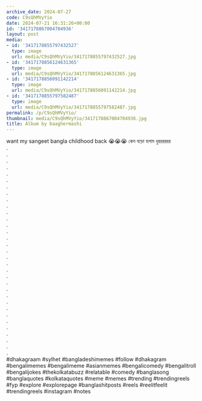 ```yaml
---
archive_date: 2024-07-27
code: C9sQhMVyYio
date: 2024-07-21 16:31:26+00:00
id: '3417178867004704936'
layout: post
media:
- id: '3417178855797432527'
  type: image
  url: media/C9sQhMVyYio/3417178855797432527.jpg
- id: '3417178856124631365'
  type: image
  url: media/C9sQhMVyYio/3417178856124631365.jpg
- id: '3417178856091142214'
  type: image
  url: media/C9sQhMVyYio/3417178856091142214.jpg
- id: '3417178855797582487'
  type: image
  url: media/C9sQhMVyYio/3417178855797582487.jpg
permalink: /p/C9sQhMVyYio/
thumbnail: media/C9sQhMVyYio/3417178867004704936.jpg
title: Album by baaghermashi
---
```


want my sangeet bangla childhood back 😭😭😭 কেন বড়ো হলাম ধুরররররর  
.  
.  
.  
.  
.  
.  
.  
.  
.  
.  
.  
.  
.  
.  
.  
.  
.  
.  
.  
.  
.  
.  
.  
.  
.  
.  
.  
.  
.  
.  
.  
.  
.  
#dhakagraam #sylhet #bangladeshimemes #follow #dhakagram #bengalimemes  #bengalimeme #asianmemes #bengalicomedy #bengalitroll #bengalijokes #thekolkatabuzz #relatable #comedy #banglasong #banglaquotes #kolkataquotes #meme #memes #trending #trendingreels #fyp #explore #explorepage #banglashitposts #reels #reelitfeelit #trendingreels #instagram #notes